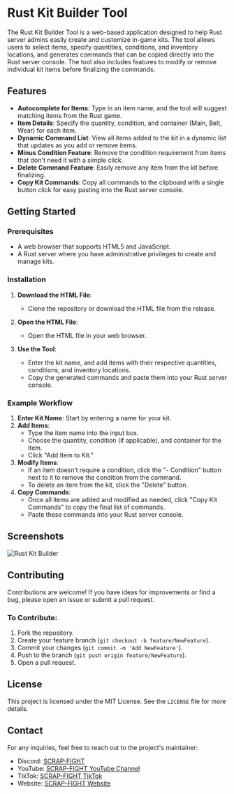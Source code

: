 # Rust Kit Builder Tool

The Rust Kit Builder Tool is a web-based application designed to help Rust server admins easily create and customize in-game kits. The tool allows users to select items, specify quantities, conditions, and inventory locations, and generates commands that can be copied directly into the Rust server console. The tool also includes features to modify or remove individual kit items before finalizing the commands.

## Features

- **Autocomplete for Items**: Type in an item name, and the tool will suggest matching items from the Rust game.
- **Item Details**: Specify the quantity, condition, and container (Main, Belt, Wear) for each item.
- **Dynamic Command List**: View all items added to the kit in a dynamic list that updates as you add or remove items.
- **Minus Condition Feature**: Remove the condition requirement from items that don't need it with a simple click.
- **Delete Command Feature**: Easily remove any item from the kit before finalizing.
- **Copy Kit Commands**: Copy all commands to the clipboard with a single button click for easy pasting into the Rust server console.

## Getting Started

### Prerequisites

- A web browser that supports HTML5 and JavaScript.
- A Rust server where you have administrative privileges to create and manage kits.

### Installation

1. **Download the HTML File**:
    - Clone the repository or download the HTML file from the release.

2. **Open the HTML File**:
    - Open the HTML file in your web browser.

3. **Use the Tool**:
    - Enter the kit name, and add items with their respective quantities, conditions, and inventory locations.
    - Copy the generated commands and paste them into your Rust server console.

### Example Workflow

1. **Enter Kit Name**: Start by entering a name for your kit.
2. **Add Items**:
   - Type the item name into the input box.
   - Choose the quantity, condition (if applicable), and container for the item.
   - Click "Add Item to Kit."
3. **Modify Items**:
   - If an item doesn’t require a condition, click the "- Condition" button next to it to remove the condition from the command.
   - To delete an item from the kit, click the "Delete" button.
4. **Copy Commands**:
   - Once all items are added and modified as needed, click "Copy Kit Commands" to copy the final list of commands.
   - Paste these commands into your Rust server console.

## Screenshots

![Rust Kit Builder](https://i.postimg.cc/0N141qXb/SCRAP-FIGHT-POSTER.jpg)

## Contributing

Contributions are welcome! If you have ideas for improvements or find a bug, please open an issue or submit a pull request.

### To Contribute:
1. Fork the repository.
2. Create your feature branch (`git checkout -b feature/NewFeature`).
3. Commit your changes (`git commit -m 'Add NewFeature'`).
4. Push to the branch (`git push origin feature/NewFeature`).
5. Open a pull request.

## License

This project is licensed under the MIT License. See the `LICENSE` file for more details.

## Contact

For any inquiries, feel free to reach out to the project's maintainer:

- Discord: [SCRAP-FIGHT](https://discord.gg/scrap-fight)
- YouTube: [SCRAP-FIGHT YouTube Channel](https://www.youtube.com/@SCRAPFIGHT)
- TikTok: [SCRAP-FIGHT TikTok](https://www.tiktok.com/@SCRAPFIGHT)
- Website: [SCRAP-FIGHT Website](https://sites.google.com/view/scrap-fight/home)


